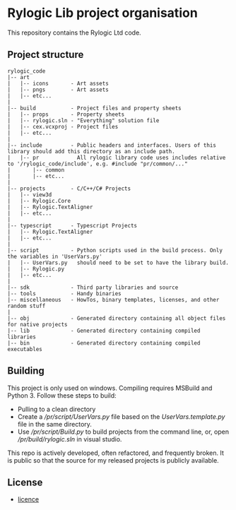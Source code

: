 # Rylogic Lib project organisation

This repository contains the Rylogic Ltd code.

## Project structure

	rylogic_code
	|-- art
	|   |-- icons       - Art assets
	|   |-- pngs        - Art assets
	|   |-- etc...
	|
	|-- build           - Project files and property sheets
	|   |-- props       - Property sheets
	|   |-- rylogic.sln - "Everything" solution file
	|   |-- cex.vcxproj - Project files
	|   |-- etc...
	|
	|-- include         - Public headers and interfaces. Users of this library should add this directory as an include path.
	|   |-- pr            All rylogic library code uses includes relative to '/rylogic_code/include', e.g. #include "pr/common/..."
	|       |-- common
	|       |-- etc...
	|
	|-- projects        - C/C++/C# Projects
	|   |-- view3d
	|   |-- Rylogic.Core
	|   |-- Rylogic.TextAligner
	|   |-- etc...
	|
	|-- typescript      - Typescript Projects
	|   |-- Rylogic.TextAligner
	|   |-- etc...
	|
	|-- script          - Python scripts used in the build process. Only the variables in 'UserVars.py'
	|   |-- UserVars.py   should need to be set to have the library build.
	|   |-- Rylogic.py
	|   |-- etc...
	|
	|-- sdk             - Third party libraries and source
	|-- tools           - Handy binaries
	|-- miscellaneous   - HowTos, binary templates, licenses, and other random stuff
	|
	|-- obj             - Generated directory containing all object files for native projects
	|-- lib             - Generated directory containing compiled libraries
	|-- bin             - Generated directory containing compiled executables

## Building

This project is only used on windows. Compiling requires MSBuild and Python 3.
Follow these steps to build:

- Pulling to a clean directory
- Create a _/pr/script/UserVars.py_ file based on the _UserVars.template.py_ file in the same directory.
- Use _/pr/script/Build.py_ to build projects from the command line, or, open _/pr/build/rylogic.sln_ in visual studio.

This repo is actively developed, often refactored, and frequently broken. It is public so that the source for my released projects is publicly available.

## License

- [licence](miscellaneous/licenses/license.txt)
